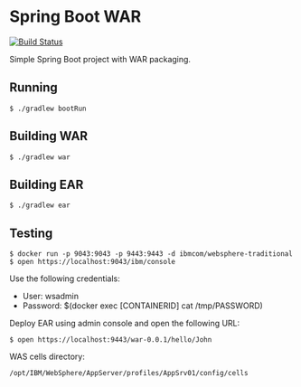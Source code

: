 Spring Boot WAR
===============

[![Build Status](https://travis-ci.org/okode/spring-boot-war.svg?branch=master)](https://travis-ci.org/okode/spring-boot-war)

Simple Spring Boot project with WAR packaging.

Running
-------

    $ ./gradlew bootRun

Building WAR
------------

    $ ./gradlew war

Building EAR
------------

    $ ./gradlew ear

Testing
-------

    $ docker run -p 9043:9043 -p 9443:9443 -d ibmcom/websphere-traditional
    $ open https://localhost:9043/ibm/console

Use the following credentials:
* User: wsadmin
* Password: $(docker exec [CONTAINERID] cat /tmp/PASSWORD)

Deploy EAR using admin console and open the following URL:

    $ open https://localhost:9443/war-0.0.1/hello/John

WAS cells directory:

    /opt/IBM/WebSphere/AppServer/profiles/AppSrv01/config/cells
